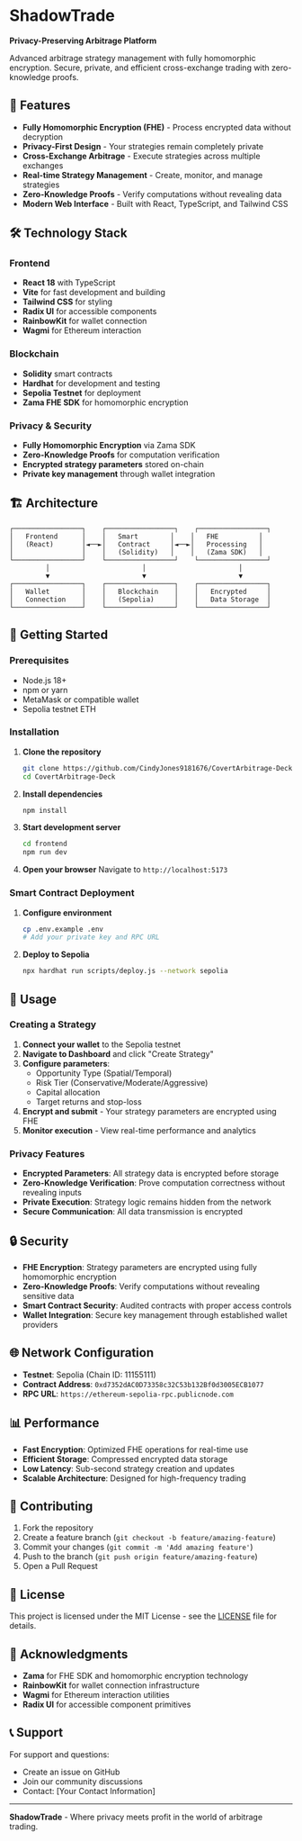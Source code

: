 # ShadowTrade

**Privacy-Preserving Arbitrage Platform**

Advanced arbitrage strategy management with fully homomorphic encryption. Secure, private, and efficient cross-exchange trading with zero-knowledge proofs.

## 🚀 Features

- **Fully Homomorphic Encryption (FHE)** - Process encrypted data without decryption
- **Privacy-First Design** - Your strategies remain completely private
- **Cross-Exchange Arbitrage** - Execute strategies across multiple exchanges
- **Real-time Strategy Management** - Create, monitor, and manage strategies
- **Zero-Knowledge Proofs** - Verify computations without revealing data
- **Modern Web Interface** - Built with React, TypeScript, and Tailwind CSS

## 🛠️ Technology Stack

### Frontend
- **React 18** with TypeScript
- **Vite** for fast development and building
- **Tailwind CSS** for styling
- **Radix UI** for accessible components
- **RainbowKit** for wallet connection
- **Wagmi** for Ethereum interaction

### Blockchain
- **Solidity** smart contracts
- **Hardhat** for development and testing
- **Sepolia Testnet** for deployment
- **Zama FHE SDK** for homomorphic encryption

### Privacy & Security
- **Fully Homomorphic Encryption** via Zama SDK
- **Zero-Knowledge Proofs** for computation verification
- **Encrypted strategy parameters** stored on-chain
- **Private key management** through wallet integration

## 🏗️ Architecture

```
┌─────────────────┐    ┌─────────────────┐    ┌─────────────────┐
│   Frontend      │    │   Smart        │    │   FHE          │
│   (React)       │◄──►│   Contract     │◄──►│   Processing   │
│                 │    │   (Solidity)   │    │   (Zama SDK)   │
└─────────────────┘    └─────────────────┘    └─────────────────┘
         │                       │                       │
         ▼                       ▼                       ▼
┌─────────────────┐    ┌─────────────────┐    ┌─────────────────┐
│   Wallet        │    │   Blockchain    │    │   Encrypted     │
│   Connection    │    │   (Sepolia)     │    │   Data Storage  │
└─────────────────┘    └─────────────────┘    └─────────────────┘
```

## 🚀 Getting Started

### Prerequisites
- Node.js 18+ 
- npm or yarn
- MetaMask or compatible wallet
- Sepolia testnet ETH

### Installation

1. **Clone the repository**
   ```bash
   git clone https://github.com/CindyJones9181676/CovertArbitrage-Deck.git
   cd CovertArbitrage-Deck
   ```

2. **Install dependencies**
   ```bash
   npm install
   ```

3. **Start development server**
   ```bash
   cd frontend
   npm run dev
   ```

4. **Open your browser**
   Navigate to `http://localhost:5173`

### Smart Contract Deployment

1. **Configure environment**
   ```bash
   cp .env.example .env
   # Add your private key and RPC URL
   ```

2. **Deploy to Sepolia**
   ```bash
   npx hardhat run scripts/deploy.js --network sepolia
   ```

## 📖 Usage

### Creating a Strategy

1. **Connect your wallet** to the Sepolia testnet
2. **Navigate to Dashboard** and click "Create Strategy"
3. **Configure parameters**:
   - Opportunity Type (Spatial/Temporal)
   - Risk Tier (Conservative/Moderate/Aggressive)
   - Capital allocation
   - Target returns and stop-loss
4. **Encrypt and submit** - Your strategy parameters are encrypted using FHE
5. **Monitor execution** - View real-time performance and analytics

### Privacy Features

- **Encrypted Parameters**: All strategy data is encrypted before storage
- **Zero-Knowledge Verification**: Prove computation correctness without revealing inputs
- **Private Execution**: Strategy logic remains hidden from the network
- **Secure Communication**: All data transmission is encrypted

## 🔒 Security

- **FHE Encryption**: Strategy parameters are encrypted using fully homomorphic encryption
- **Zero-Knowledge Proofs**: Verify computations without revealing sensitive data
- **Smart Contract Security**: Audited contracts with proper access controls
- **Wallet Integration**: Secure key management through established wallet providers

## 🌐 Network Configuration

- **Testnet**: Sepolia (Chain ID: 11155111)
- **Contract Address**: `0xd7352dAC0D73358c32C53b132Bf0d3005ECB1077`
- **RPC URL**: `https://ethereum-sepolia-rpc.publicnode.com`

## 📊 Performance

- **Fast Encryption**: Optimized FHE operations for real-time use
- **Efficient Storage**: Compressed encrypted data storage
- **Low Latency**: Sub-second strategy creation and updates
- **Scalable Architecture**: Designed for high-frequency trading

## 🤝 Contributing

1. Fork the repository
2. Create a feature branch (`git checkout -b feature/amazing-feature`)
3. Commit your changes (`git commit -m 'Add amazing feature'`)
4. Push to the branch (`git push origin feature/amazing-feature`)
5. Open a Pull Request

## 📄 License

This project is licensed under the MIT License - see the [LICENSE](LICENSE) file for details.

## 🙏 Acknowledgments

- **Zama** for FHE SDK and homomorphic encryption technology
- **RainbowKit** for wallet connection infrastructure
- **Wagmi** for Ethereum interaction utilities
- **Radix UI** for accessible component primitives

## 📞 Support

For support and questions:
- Create an issue on GitHub
- Join our community discussions
- Contact: [Your Contact Information]

---

**ShadowTrade** - Where privacy meets profit in the world of arbitrage trading.
